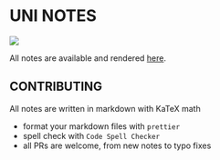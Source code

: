 # UNI NOTES

[![](https://github.com/shilangyu/uni-notes/workflows/deploy/badge.svg)](https://github.com/shilangyu/uni-notes/actions)

All notes are available and rendered [here](https://shilangyu.dev/uni-notes).

## CONTRIBUTING

All notes are written in markdown with KaTeX math

- format your markdown files with `prettier`
- spell check with `Code Spell Checker`
- all PRs are welcome, from new notes to typo fixes
